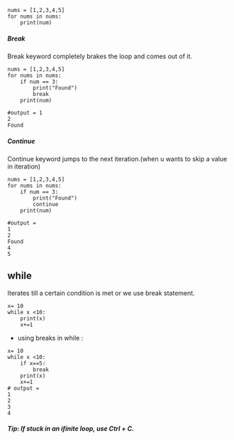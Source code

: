 ```
nums = [1,2,3,4,5]
for nums in nums:
	print(num)
```

##### Break 
Break keyword completely brakes the loop and comes out of it.
```
nums = [1,2,3,4,5]
for nums in nums:
	if num == 3:
		print("Found")
		break
	print(num)

#output = 1
2
Found
```
##### Continue
Continue keyword jumps to the next iteration.(when u wants to skip a value in iteration)
```
nums = [1,2,3,4,5]
for nums in nums:
	if num == 3:
		print("Found")
		continue
	print(num)

#output = 
1
2
Found
4
5
```

## while 
Iterates till a certain condition is met or we use break statement.
```
x= 10
while x <10:
	print(x)
	x+=1
```
- using breaks in while :
```
x= 10
while x <10:
	if x==5:
		break
	print(x)
	x+=1
# output =
1
2
3
4
```

##### Tip: If stuck in an ifinite loop, use Ctrl + C.
